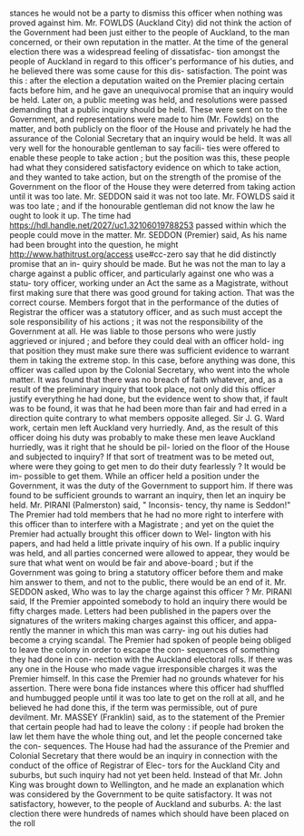 stances he would not be a party to dismiss this officer when nothing was proved against him. Mr. FOWLDS (Auckland City) did not think the action of the Government had been just either to the people of Auckland, to the man concerned, or their own reputation in the matter. At the time of the general election there was a widespread feeling of dissatisfac- tion amongst the people of Auckland in regard to this officer's performance of his duties, and he believed there was some cause for this dis- satisfaction. The point was this : after the election a deputation waited on the Premier placing certain facts before him, and he gave an unequivocal promise that an inquiry would be held. Later on, a public meeting was held, and resolutions were passed demanding that a public inquiry should be held. These were sent on to the Government, and representations were made to him (Mr. Fowlds) on the matter, and both publicly on the floor of the House and privately he had the assurance of the Colonial Secretary that an inquiry would be held. It was all very well for the honourable gentleman to say facili- ties were offered to enable these people to take action ; but the position was this, these people had what they considered satisfactory evidence on which to take action, and they wanted to take action, but on the strength of the promise of the Government on the floor of the House they were deterred from taking action until it was too late. Mr. SEDDON said it was not too late. Mr. FOWLDS said it was too late ; and if the honourable gentleman did not know the law he ought to look it up. The time had https://hdl.handle.net/2027/uc1.32106019788253 passed within which the people could move in the matter. Mr. SEDDON (Premier) said, As his name had been brought into the question, he might http://www.hathitrust.org/access use#cc-zero say that he did distinctly promise that an in- quiry should be made. But he was not the man to lay a charge against a public officer, and particularly against one who was a statu- tory officer, working under an Act the same as a Magistrate, without first making sure that there was good ground for taking action. That was the correct course. Members forgot that in the performance of the duties of Registrar the officer was a statutory officer, and as such must accept the sole responsibility of his actions ; it was not the responsibility of the Government at all. He was liable to those persons who were justly aggrieved or injured ; and before they could deal with an officer hold- ing that position they must make sure there was sufficient evidence to warrant them in taking the extreme stop. In this case, before anything was done, this officer was called upon by the Colonial Secretary, who went into the whole matter. It was found that there was no breach of faith whatever, and, as a result of the preliminary inquiry that took place, not only did this officer justify everything he had done, but the evidence went to show that, if fault was to be found, it was that he had been more than fair and had erred in a direction quite contrary to what members opposite alleged. Sir J. G. Ward work, certain men left Auckland very hurriedly. And, as the result of this officer doing his duty was probably to make these men leave Auckland hurriedly, was it right that he should be pil- loried on the floor of the House and subjected to inquiry? If that sort of treatment was to be meted out, where were they going to get men to do their duty fearlessly ? It would be im- possible to get them. While an officer held a position under the Government, it was the duty of the Government to support him. If there was found to be sufficient grounds to warrant an inquiry, then let an inquiry be held. Mr. PIRANI (Palmerston) said, " Inconsis- tency, thy name is Seddon!" The Premier had told members that he had no more right to interfere with this officer than to interfere with a Magistrate ; and yet on the quiet the Premier had actually brought this officer down to Wel- lington with his papers, and had held a little private inquiry of his own. If a public inquiry was held, and all parties concerned were allowed to appear, they would be sure that what went on would be fair and above-board ; but if the Government was going to bring a statutory officer before them and make him answer to them, and not to the public, there would be an end of it. Mr. SEDDON asked, Who was to lay the charge against this officer ? Mr. PIRANI said, If the Premier appointed somebody to hold an inquiry there would be fifty charges made. Letters had been published in the papers over the signatures of the writers making charges against this officer, and appa- rently the manner in which this man was carry- ing out his duties had become a crying scandal. The Premier had spoken of people being obliged to leave the colony in order to escape the con- sequences of something they had done in con- nection with the Auckland electoral rolls. If there was any one in the House who made vague irresponsible charges it was the Premier himself. In this case the Premier had no grounds whatever for his assertion. There were bona fide instances where this officer had shuffled and humbugged people until it was too late to get on the roll at all, and he believed he had done this, if the term was permissible, out of pure devilment. Mr. MASSEY (Franklin) said, as to the statement of the Premier that certain people had had to leave the colony : if people had broken the law let them have the whole thing out, and let the people concerned take the con- sequences. The House had had the assurance of the Premier and Colonial Secretary that there would be an inquiry in connection with the conduct of the office of Registrar of Elec- tors for the Auckland City and suburbs, but such inquiry had not yet been held. Instead of that Mr. John King was brought down to Wellington, and he made an explanation which was considered by the Government to be quite satisfactory. It was not satisfactory, however, to the people of Auckland and suburbs. A: the last clection there were hundreds of names which should have been placed on the roll 